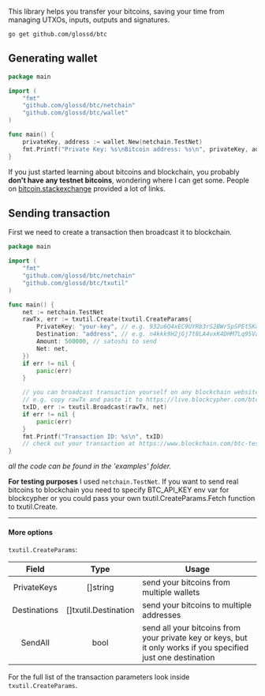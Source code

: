 This library helps you transfer your bitcoins, saving your time from managing UTXOs, inputs, outputs and signatures.
 
```shell script
go get github.com/glossd/btc
```

## Generating wallet
```go
package main

import (
	"fmt"
	"github.com/glossd/btc/netchain"
	"github.com/glossd/btc/wallet"
)

func main() {
	privateKey, address := wallet.New(netchain.TestNet)
	fmt.Printf("Private Key: %s\nBitcoin address: %s\n", privateKey, address)
}
```
If you just started learning about bitcoins and blockchain, you probably **don't have any testnet bitcoins**, wondering where I can get some.
People on [bitcoin.stackexchange](https://bitcoin.stackexchange.com/questions/17690/is-there-any-where-to-get-free-testnet-bitcoins) provided a lot of links.    

## Sending transaction
First we need to create a transaction then broadcast it to blockchain.  

```go
package main

import (
	"fmt"
	"github.com/glossd/btc/netchain"
	"github.com/glossd/btc/txutil"
)

func main() {
	net := netchain.TestNet
	rawTx, err := txutil.Create(txutil.CreateParams{
		PrivateKey: "your-key", // e.g. 932u6Q4xEC9UYRb3rS2BWrSpSPEt5KaU8NNP7EWy7zSkWmfBiGe
		Destination: "address", // e.g. n4kkk9H2jGj7t8LA4vxK4DHM7Lq95VaEXC
		Amount: 500000, // satoshi to send
		Net: net,
	})
	if err != nil {
		panic(err)
	}

	// you can broadcast transaction yourself on any blockchain website.
	// e.g. copy rawTx and paste it to https://live.blockcypher.com/btc-testnet/pushtx/
	txID, err := txutil.Broadcast(rawTx, net)
	if err != nil {
		panic(err)
	}
	fmt.Printf("Transaction ID: %s\n", txID)
	// check out your transaction at https://www.blockchain.com/btc-testnet/tx/{txID}
}
```
*all the code can be found in the 'examples' folder.*

**For testing purposes** I used `netchain.TestNet`. If you want to send real bitcoins to blockchain you need to specify BTC_API_KEY env var for blockcypher or you could pass your own txutil.CreateParams.Fetch function to txutil.Create.

---   
#### More options
`txutil.CreateParams`:

| Field         | Type                 | Usage  |
|:-------------:|:--------------------:|------- |
| PrivateKeys  | []string              | send your bitcoins from multiple wallets |
| Destinations | []txutil.Destination  | send your bitcoins to multiple addresses |
| SendAll      | bool                  | send all your bitcoins from your private key or keys, but it only works if you specified just one destination |
For the full list of the transaction parameters look inside `txutil.CreateParams`.
